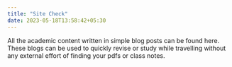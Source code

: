 ```yaml
---
title: "Site Check"
date: 2023-05-18T13:58:42+05:30
---
```

All the academic content written in simple blog posts can be found here. 
These blogs can be used to quickly revise or study while travelling without any external effort of finding your pdfs or class notes.
